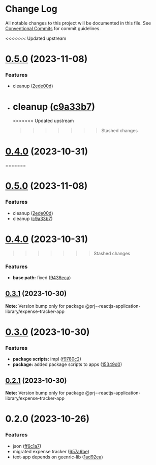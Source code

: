 # Change Log

All notable changes to this project will be documented in this file.
See [Conventional Commits](https://conventionalcommits.org) for commit guidelines.

<<<<<<< Updated upstream

# [0.5.0](https://github.com/paulAlexSerban/prj--reactjs-component-lib/compare/@prj--reactjs-component-lib/expense-tracker-app@0.4.0...@prj--reactjs-component-lib/expense-tracker-app@0.5.0) (2023-11-08)

### Features

-   cleanup ([2ede00d](https://github.com/paulAlexSerban/prj--reactjs-component-lib/commit/2ede00d0519aa9857de4906406eae8c8b6dc7e2b))
-   # cleanup ([c9a33b7](https://github.com/paulAlexSerban/prj--reactjs-component-lib/commit/c9a33b7d30ea76795eddc63df5c086c11131aca5))
    <<<<<<< Updated upstream
    > > > > > > > Stashed changes

# [0.4.0](https://github.com/paulAlexSerban/prj--reactjs-component-lib/compare/@prj--reactjs-component-lib/expense-tracker-app@0.3.1...@prj--reactjs-component-lib/expense-tracker-app@0.4.0) (2023-10-31)

=======

# [0.5.0](https://github.com/paulAlexSerban/prj--reactjs-application-library/compare/@prj--reactjs-application-library/expense-tracker-app@0.4.0...@prj--reactjs-application-library/expense-tracker-app@0.5.0) (2023-11-08)

### Features

-   cleanup ([2ede00d](https://github.com/paulAlexSerban/prj--reactjs-application-library/commit/2ede00d0519aa9857de4906406eae8c8b6dc7e2b))
-   cleanup ([c9a33b7](https://github.com/paulAlexSerban/prj--reactjs-application-library/commit/c9a33b7d30ea76795eddc63df5c086c11131aca5))

# [0.4.0](https://github.com/paulAlexSerban/prj--reactjs-application-library/compare/@prj--reactjs-application-library/expense-tracker-app@0.3.1...@prj--reactjs-application-library/expense-tracker-app@0.4.0) (2023-10-31)

> > > > > > > Stashed changes

### Features

-   **base path:** fixed ([9436eca](https://github.com/paulAlexSerban/prj--reactjs-application-library/commit/9436ecafd5addb266153737a53f95922733b9a63))

## [0.3.1](https://github.com/paulAlexSerban/prj--reactjs-application-library/compare/@prj--reactjs-application-library/expense-tracker-app@0.3.0...@prj--reactjs-application-library/expense-tracker-app@0.3.1) (2023-10-30)

**Note:** Version bump only for package @prj--reactjs-application-library/expense-tracker-app

# [0.3.0](https://github.com/paulAlexSerban/prj--reactjs-application-library/compare/@prj--reactjs-application-library/expense-tracker-app@0.2.1...@prj--reactjs-application-library/expense-tracker-app@0.3.0) (2023-10-30)

### Features

-   **package scripts:** impl ([f9780c2](https://github.com/paulAlexSerban/prj--reactjs-application-library/commit/f9780c2896d185c8adf83f5af0782939e799b430))
-   **package:** added package scripts to apps ([15349d0](https://github.com/paulAlexSerban/prj--reactjs-application-library/commit/15349d0e3d3eac4222a99a42b28d4d67b764557f))

## [0.2.1](https://github.com/paulAlexSerban/prj--reactjs-application-library/compare/@prj--reactjs-application-library/expense-tracker-app@0.2.0...@prj--reactjs-application-library/expense-tracker-app@0.2.1) (2023-10-30)

**Note:** Version bump only for package @prj--reactjs-application-library/expense-tracker-app

# 0.2.0 (2023-10-26)

### Features

-   json ([ff6c1a7](https://github.com/paulAlexSerban/prj--reactjs-application-library/commit/ff6c1a7c419f4e66511235803ec26a9db5a85314))
-   migrated expense tracker ([657a6be](https://github.com/paulAlexSerban/prj--reactjs-application-library/commit/657a6bef2fb694fa88de672cb984d293dfe4847c))
-   text-app depends on geenric-lib ([1ad92ea](https://github.com/paulAlexSerban/prj--reactjs-application-library/commit/1ad92eaae9a45363ffd4876bf89218c87f798de0))
